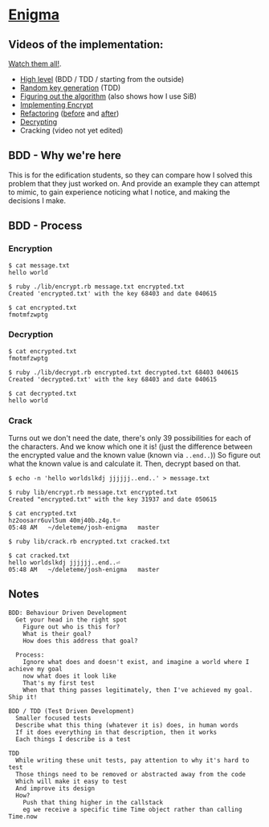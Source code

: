 [Enigma](http://tutorials.jumpstartlab.com/projects/enigma.html)
================================================================

Videos of the implementation:
-----------------------------

[Watch them all!](https://vimeo.com/channels/joshenigma).

* [High level](https://vimeo.com/130885075) (BDD / TDD / starting from the outside)
* [Random key generation](https://vimeo.com/130885076) (TDD)
* [Figuring out the algorithm](https://vimeo.com/130885077) (also shows how I use SiB)
* [Implementing Encrypt](https://vimeo.com/130885074)
* [Refactoring](https://vimeo.com/130882701) ([before](http://bit.ly/1L1A1xY) and [after](http://bit.ly/1KJk5m1))
* [Decrypting](https://vimeo.com/130882444)
* Cracking (video not yet edited)


BDD - Why we're here
--------------------

This is for the edification students,
so they can compare how I solved this problem that they just worked on.
And provide an example they can attempt to mimic, to gain experience noticing what I notice,
and making the decisions I make.


BDD - Process
-------------

### Encryption

```
$ cat message.txt
hello world

$ ruby ./lib/encrypt.rb message.txt encrypted.txt
Created 'encrypted.txt' with the key 68403 and date 040615

$ cat encrypted.txt
fmotmfzwptg
```


### Decryption

```
$ cat encrypted.txt
fmotmfzwptg

$ ruby ./lib/decrypt.rb encrypted.txt decrypted.txt 68403 040615
Created 'decrypted.txt' with the key 68403 and date 040615

$ cat decrypted.txt
hello world
```


### Crack

Turns out we don't need the date, there's only 39 possibilities for each of the characters.
And we know which one it is! (just the difference between the encrypted
value and the known value (known via `..end..`))
So figure out what the known value is and calculate it.
Then, decrypt based on that.

```
$ echo -n 'hello worldslkdj jjjjjj..end..' > message.txt

$ ruby lib/encrypt.rb message.txt encrypted.txt
Created "encrypted.txt" with the key 31937 and date 050615

$ cat encrypted.txt
hz2oosarr6uvl5um 40mj40b.z4g.t⏎                                                                                                                                                  05:48 AM   ~/deleteme/josh-enigma   master

$ ruby lib/crack.rb encrypted.txt cracked.txt

$ cat cracked.txt
hello worldslkdj jjjjjj..end..⏎                                                                                                                                                  05:48 AM   ~/deleteme/josh-enigma   master
```


Notes
-----

```
BDD: Behaviour Driven Development
  Get your head in the right spot
    Figure out who is this for?
    What is their goal?
    How does this address that goal?

  Process:
    Ignore what does and doesn't exist, and imagine a world where I achieve my goal
    now what does it look like
    That's my first test
    When that thing passes legitimately, then I've achieved my goal. Ship it!

BDD / TDD (Test Driven Development)
  Smaller focused tests
  Describe what this thing (whatever it is) does, in human words
  If it does everything in that description, then it works
  Each things I describe is a test

TDD
  While writing these unit tests, pay attention to why it's hard to test
  Those things need to be removed or abstracted away from the code
  Which will make it easy to test
  And improve its design
  How?
    Push that thing higher in the callstack
    eg we receive a specific time Time object rather than calling Time.now
```
